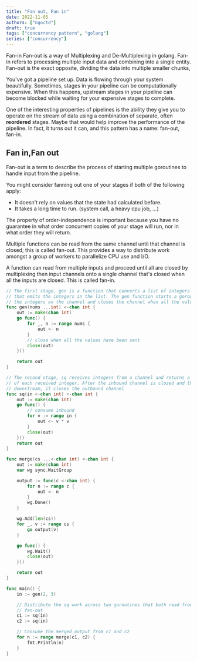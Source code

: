 ```yaml
---
title: "Fan out, Fan in"
date: 2022-11-05
authors: ["ngoctd"]
draft: true
tags: ["concurrency pattern", "golang"]
series: ["concurrency"]
---
```

Fan-in Fan-out is a way of Multiplexing and De-Multiplexing in golang. Fan-in refers to processing multiple input data and combining into a single entity. Fan-out is the exact opposite, dividing the data into multiple smaller chunks,   

You've got a pipeline set up. Data is flowing through your system beautifully. Sometimes, stages in your pipeline can be computationally expensive. When this happens, upstream stages in your pipeline can become blocked while waiting for your expensive stages to complete.

One of the interesting properties of pipelines is the ability they give you to operate on the stream of data using a combination of separate, often **reordered** stages. Maybe that would help improve the performance of the pipeline. In fact, it turns out it can, and this pattern has a name: fan-out, fan-in.

## Fan in,Fan out

Fan-out is a term to describe the process of starting multiple goroutines to handle input from the pipeline.

You might consider fanning out one of your stages if both of the following apply:
- It doesn't rely on values that the state had calculated before.
- It takes a long time to run. (system call, a heavy cpu job, ...)

The property of order-independence is important because you have no guarantee in what order concurrent copies of your stage will run, nor in what order they will return.


Multiple functions can be read from the same channel until that channel is closed; this is called fan-out. This provides a way to distribute work amongst a group of workers to parallelize CPU use and I/O.

A function can read from multiple inputs and proceed until all are closed by multiplexing then input channels onto a single channel that's closed when all the inputs are closed. This is called fan-in.

```go
// The first stage, gen is a function that converts a list of integers to a channel
// that emits the integers in the list. The gen function starts a goroutine that sends
// the integers on the channel and closes the channel when all the values have been sent
func gen(nums ...int) <-chan int {
	out := make(chan int)
	go func() {
		for _, n := range nums {
			out <- n
		}
		// close when all the values have been sent
		close(out)
	}()

	return out
}

// The second stage, sq receives integers from a channel and returns a channel that emits the square
// of each received integer. After the inbound channel is closed and this stage has sent all the values
// downstream, it closes the outbound channel
func sq(in <-chan int) <-chan int {
	out := make(chan int)
	go func() {
		// consume inbound
		for v := range in {
			out <- v * v
		}
		close(out)
	}()
	return out
}

func merge(cs ...<-chan int) <-chan int {
	out := make(chan int)
	var wg sync.WaitGroup

	output := func(c <-chan int) {
		for n := range c {
			out <- n
		}
		wg.Done()
	}

	wg.Add(len(cs))
	for _, v := range cs {
		go output(v)
	}

	go func() {
		wg.Wait()
		close(out)
	}()

	return out
}

func main() {
	in := gen(2, 3)

	// Distribute the sq work across two goroutines that both read from in
	// fan-out
	c1 := sq(in)
	c2 := sq(in)

	// Consume the merged output from c1 and c2
	for n := range merge(c1, c2) {
		fmt.Println(n)
	}
}

```